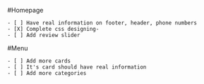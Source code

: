 #Homepage 

    - [ ] Have real information on footer, header, phone numbers
    - [X] Complete css designing-
    - [ ] Add review slider


#Menu 

    - [ ] Add more cards
    - [ ] It's card should have real information
    - [ ] Add more categories